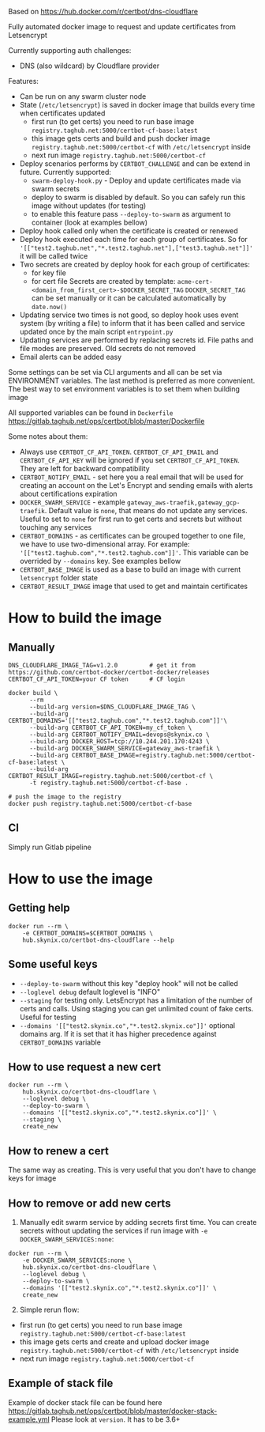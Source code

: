 Based on https://hub.docker.com/r/certbot/dns-cloudflare

Fully automated docker image to request and update certificates from Letsencrypt

Currently supporting auth challenges:
* DNS (also wildcard) by Cloudflare provider

Features:
* Can be run on any swarm cluster node
* State (`/etc/letsencrypt`) is saved in docker image that builds every time when certificates updated
  * first run (to get certs) you need to run base image `registry.taghub.net:5000/certbot-cf-base:latest`
  * this image gets certs and build and push docker image `registry.taghub.net:5000/certbot-cf` with `/etc/letsencrypt`
  inside
  * next run image `registry.taghub.net:5000/certbot-cf` 
* Deploy scenarios performs by `CERTBOT_CHALLENGE` and can be extend in future. Currently supported:
  * `swarm-deploy-hook.py` - Deploy and update certificates made via swarm secrets
  * deploy to swarm is disabled by default. So you can safely run this image without updates (for testing)
  * to enable this feature pass `--deploy-to-swarm` as argument to container (look at examples bellow)
* Deploy hook called only when the certificate is created or renewed
* Deploy hook executed each time for each group of certificates. So for 
`'[["test2.taghub.net","*.test2.taghub.net"],["test3.taghub.net"]]'` it will be called twice
* Two secrets are created by deploy hook for each group of certificates:
  * for key file
  * for cert file
  Secrets are created by template: `acme-cert-<domain_from_first_cert>-$DOCKER_SECRET_TAG`
  `DOCKER_SECRET_TAG` can be set manually or it can be calculated automatically by `date.now()`
* Updating service two times is not good, so deploy hook uses event system (by writing a file) to inform that it has been
called and service updated once by the main script `entrypoint.py`
* Updating services are performed by replacing secrets id. File paths and file modes are preserved. Old secrets do 
not removed
* Email alerts can be added easy

Some settings can be set via CLI arguments and all can be set via ENVIRONMENT variables. The last method is preferred 
as more convenient. The best way to set environment variables is to set them when building image

All supported variables can be found in `Dockerfile` https://gitlab.taghub.net/ops/certbot/blob/master/Dockerfile

Some notes about them:
* Always use `CERTBOT_CF_API_TOKEN`. `CERTBOT_CF_API_EMAIL` and `CERTBOT_CF_API_KEY` will be ignored if you set 
`CERTBOT_CF_API_TOKEN`. They are left for backward compatibility
* `CERTBOT_NOTIFY_EMAIL` - set here you a real email that will be used for creating an account on the Let's Encrypt and 
sending emails with alerts about certifications expiration
* `DOCKER_SWARM_SERVICE` - example `gateway_aws-traefik,gateway_gcp-traefik`. Default value is `none`, that means do not
 update any services. Useful to set to `none` for first run to get certs and secrets but without touching any services
* `CERTBOT_DOMAINS` - as certificates can be grouped together to one file, we have to use two-dimensional array. For 
example: `'[["test2.taghub.com","*.test2.taghub.com"]]'`. This variable can be overrided by `--domains` key. 
See examples bellow
* `CERTBOT_BASE_IMAGE` is used as a base to build an image with current `letsencrypt` folder state
* `CERTBOT_RESULT_IMAGE` image that used to get and maintain certificates
 
# How to build the image
## Manually
```
DNS_CLOUDFLARE_IMAGE_TAG=v1.2.0         # get it from https://github.com/certbot-docker/certbot-docker/releases
CERTBOT_CF_API_TOKEN=your CF token      # CF login

docker build \
      --rm
      --build-arg version=$DNS_CLOUDFLARE_IMAGE_TAG \
      --build-arg CERTBOT_DOMAINS='[["test2.taghub.com","*.test2.taghub.com"]]'\
      --build-arg CERTBOT_CF_API_TOKEN=my_cf_token \
      --build-arg CERTBOT_NOTIFY_EMAIL=devops@skynix.co \
      --build-arg DOCKER_HOST=tcp://10.244.201.170:4243 \
      --build-arg DOCKER_SWARM_SERVICE=gateway_aws-traefik \
      --build-arg CERTBOT_BASE_IMAGE=registry.taghub.net:5000/certbot-cf-base:latest \
      --build-arg CERTBOT_RESULT_IMAGE=registry.taghub.net:5000/certbot-cf \
      -t registry.taghub.net:5000/certbot-cf-base .

# push the image to the registry
docker push registry.taghub.net:5000/certbot-cf-base
```
## CI
Simply run Gitlab pipeline

# How to use the image

## Getting help
```
docker run --rm \
    -e CERTBOT_DOMAINS=$CERTBOT_DOMAINS \
    hub.skynix.co/certbot-dns-cloudflare --help
```

## Some useful keys
* `--deploy-to-swarm` without this key "deploy hook" will not be called
* `--loglevel debug` default loglevel is "INFO"
* `--staging` for testing only. LetsEncrypt has a limitation of the number of certs and calls. 
Using staging you can get unlimited count of fake certs. Useful for testing
* `--domains '[["test2.skynix.co","*.test2.skynix.co"]]'` optional domains arg.  If it is set that it has higher 
precedence against `CERTBOT_DOMAINS` variable

## How to use request a new cert

```
docker run --rm \
    hub.skynix.co/certbot-dns-cloudflare \
    --loglevel debug \
    --deploy-to-swarm \
    --domains '[["test2.skynix.co","*.test2.skynix.co"]]' \
    --staging \
    create_new
```

## How to renew a cert

The same way as creating. This is very useful that you don't have to change keys for image

## How to remove or add new certs

1. Manually edit swarm service by adding secrets first time. You can create secrets without updating the services if 
run image with `-e DOCKER_SWARM_SERVICES:none`:
```
docker run --rm \
    -e DOCKER_SWARM_SERVICES:none \
    hub.skynix.co/certbot-dns-cloudflare \
    --loglevel debug \
    --deploy-to-swarm \
    --domains '[["test2.skynix.co","*.test2.skynix.co"]]' \
    create_new
```
2. Simple rerun flow:
* first run (to get certs) you need to run base image `registry.taghub.net:5000/certbot-cf-base:latest`
* this image gets certs and create and upload docker image `registry.taghub.net:5000/certbot-cf` with `/etc/letsencrypt`
  inside
* next run image `registry.taghub.net:5000/certbot-cf` 

## Example of stack file

Example of docker stack file can be found here https://gitlab.taghub.net/ops/certbot/blob/master/docker-stack-example.yml
Please look at `version`. It has to be 3.6+